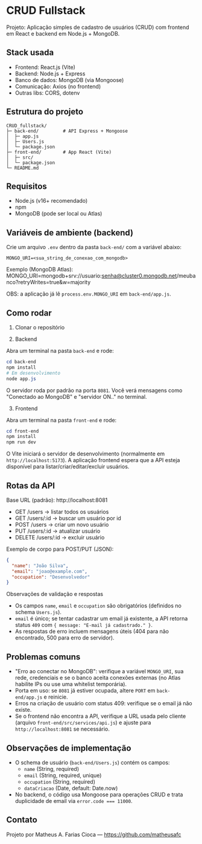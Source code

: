 # CRUD Fullstack 

Projeto: Aplicação simples de cadastro de usuários (CRUD) com frontend em React e backend em Node.js + MongoDB.

## Stack usada

- Frontend: React.js (Vite)
- Backend: Node.js + Express
- Banco de dados: MongoDB (via Mongoose)
- Comunicação: Axios (no frontend)
- Outras libs: CORS, dotenv


## Estrutura do projeto

```
CRUD_fullstack/
├─ back-end/         # API Express + Mongoose
│  ├─ app.js
│  ├─ Users.js
│  └─ package.json
├─ front-end/        # App React (Vite)
│  ├─ src/
│  └─ package.json
└─ README.md
```

## Requisitos

- Node.js (v16+ recomendado)
- npm
- MongoDB (pode ser local ou Atlas)

## Variáveis de ambiente (backend)

Crie um arquivo `.env` dentro da pasta `back-end/` com a variável abaixo:

```
MONGO_URI=<sua_string_de_conexao_com_mongodb>
```

Exemplo (MongoDB Atlas):
MONGO_URI=mongodb+srv://usuario:senha@cluster0.mongodb.net/meubanco?retryWrites=true&w=majority

OBS: a aplicação já lê `process.env.MONGO_URI` em `back-end/app.js`.

## Como rodar

1. Clonar o repositório

2. Backend

Abra um terminal na pasta `back-end` e rode:

```powershell
cd back-end
npm install
# Em desenvolvimento
node app.js
```

O servidor roda por padrão na porta `8081`. Você verá mensagens como "Conectado ao MongoDB" e "servidor ON.." no terminal.


3. Frontend

Abra um terminal na pasta `front-end` e rode:

```powershell
cd front-end
npm install
npm run dev
```

O Vite iniciará o servidor de desenvolvimento (normalmente em `http://localhost:5173`). A aplicação frontend espera que a API esteja disponível para listar/criar/editar/excluir usuários.

## Rotas da API

Base URL (padrão): http://localhost:8081

- GET /users → listar todos os usuários
- GET /users/:id → buscar um usuário por id
- POST /users → criar um novo usuário
- PUT /users/:id → atualizar usuário
- DELETE /users/:id → excluir usuário

Exemplo de corpo para POST/PUT (JSON):

```json
{
  "name": "João Silva",
  "email": "joao@example.com",
  "occupation": "Desenvolvedor"
}
```

Observações de validação e respostas

- Os campos `name`, `email` e `occupation` são obrigatórios (definidos no schema `Users.js`).
- `email` é único; se tentar cadastrar um email já existente, a API retorna status `409` com `{ message: "E-mail já cadastrado." }`.
- As respostas de erro incluem mensagens úteis (404 para não encontrado, 500 para erro de servidor).

## Problemas comuns 

- "Erro ao conectar no MongoDB": verifique a variável `MONGO_URI`, sua rede, credenciais e se o banco aceita conexões externas (no Atlas habilite IPs ou use uma whitelist temporária).
- Porta em uso: se `8081` já estiver ocupada, altere `PORT` em `back-end/app.js` e reinicie.
- Erros na criação de usuário com status 409: verifique se o email já não existe.
- Se o frontend não encontra a API, verifique a URL usada pelo cliente (arquivo `front-end/src/services/api.js`) e ajuste para `http://localhost:8081` se necessário.

## Observações de implementação

- O schema de usuário (`back-end/Users.js`) contém os campos:
  - `name` (String, required)
  - `email` (String, required, unique)
  - `occupation` (String, required)
  - `dataCriacao` (Date, default: Date.now)
- No backend, o código usa Mongoose para operações CRUD e trata duplicidade de email via `error.code === 11000`.


## Contato

Projeto por Matheus A. Farias Cioca — https://github.com/matheusafc
